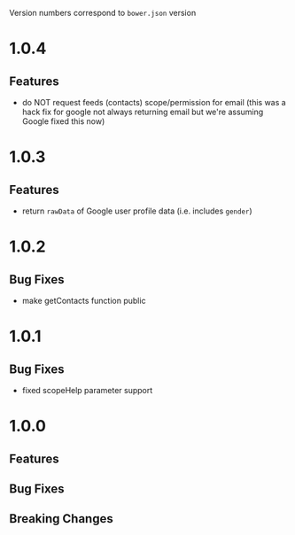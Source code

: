 Version numbers correspond to `bower.json` version

# 1.0.4
## Features
- do NOT request feeds (contacts) scope/permission for email (this was a hack fix for google not always returning email but we're assuming Google fixed this now)


# 1.0.3
## Features
- return `rawData` of Google user profile data (i.e. includes `gender`)


# 1.0.2
## Bug Fixes
- make getContacts function public


# 1.0.1
## Bug Fixes
- fixed scopeHelp parameter support

# 1.0.0

## Features

## Bug Fixes

## Breaking Changes